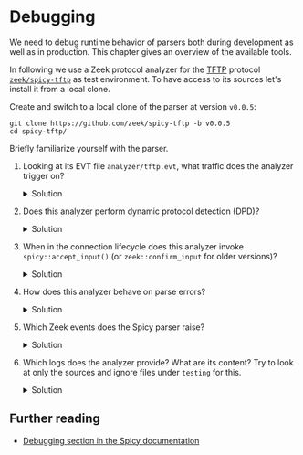 # Debugging

We need to debug runtime behavior of parsers both during development as well as
in production. This chapter gives an overview of the available tools.

<!-- ```admonish example -->
In following we use a Zeek protocol analyzer for the
[TFTP](https://en.wikipedia.org/wiki/Trivial_File_Transfer_Protocol) protocol
[`zeek/spicy-tftp`](https://github.com/zeek/spicy-tftp) as test environment.
To have access to its sources let's install it from a local clone.

Create and switch to a local clone of the parser at version `v0.0.5`:

``` console
git clone https://github.com/zeek/spicy-tftp -b v0.0.5
cd spicy-tftp/
```

Briefly familiarize yourself with the parser.

1. Looking at its EVT file `analyzer/tftp.evt`, what traffic does the analyzer trigger on?
   <details>
   <summary>Solution</summary>
   This is an analyzer for UDP traffic. It is triggered for UDP traffic on port 69.

   ``` evt
   protocol analyzer spicy::TFTP over UDP:
       parse with TFTP::Packet,
       port 69/udp;
   ```

   </details>

1. Does this analyzer perform dynamic protocol detection (DPD)?

    <details>
    <summary>Solution</summary>

    No, no DPD signatures are loaded (`@load-sig`) in any of its Zeek scripts in e.g., `scripts/`.
    </details>

1. When in the connection lifecycle does this analyzer invoke `spicy::accept_input()` (or `zeek::confirm_input` for older versions)?

   <details>
   <summary>Solution</summary>

   For each received message in `Request` in `analyzer/tftp.spicy`:

   ```ruby
   type Request = unit(is_read: bool) {
       # ...
       on %done { spicy::accept_input(); }
   };
   ```

   </details>

1. How does this analyzer behave on parse errors?

   <details>
   <summary>Solution</summary>

   The analyzer does not seem to perform resynchronization (no `&synchronize`
   anywhere in its sources). It should report an analyzer violation on parse
   errors.
   </details>

1. Which Zeek events does the Spicy parser raise?

   <details>
   <summary>Solution</summary>

   ``` evt
   on TFTP::Request if ( is_read )   -> event tftp::read_request($conn, $is_orig, self.filename, self.mode);
   on TFTP::Request if ( ! is_read ) -> event tftp::write_request($conn, $is_orig, self.filename, self.mode);

   on TFTP::Data            -> event tftp::data($conn, $is_orig, self.num, self.data);
   on TFTP::Acknowledgement -> event tftp::ack($conn, $is_orig, self.num);
   on TFTP::Error           -> event tftp::error($conn, $is_orig, self.code, self.msg);
   ```

   </details>

1. Which logs does the analyzer provide? What are its content? Try to look at
   only the sources and ignore files under `testing` for this.

   <details>
   <summary>Solution</summary>

   Grepping the analyzer sources for `create_stream` indicates that it produces a log `tftp.log`.

   ``` zeek
   Log::create_stream(TFTP::LOG, [$columns = Info, $ev = log_tftp, $path="tftp"]);
   ```

   The columns of the log are the fields of `TFTP::Info` marked `&log`.

   </details>
<!-- ``` -->

## Further reading

- [Debugging section in the Spicy documentation](https://docs.zeek.org/projects/spicy/en/latest/programming/debugging.html)
